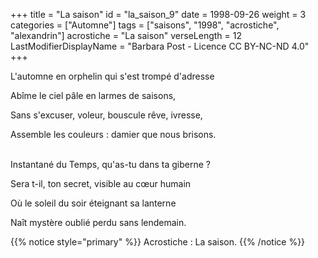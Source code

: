 +++
title = "La saison"
id = "la_saison_9"
date = 1998-09-26
weight = 3
categories = ["Automne"]
tags = ["saisons", "1998", "acrostiche", "alexandrin"]
acrostiche = "La saison"
verseLength = 12
LastModifierDisplayName = "Barbara Post - Licence CC BY-NC-ND 4.0"
+++

L'automne en orphelin qui s'est trompé d'adresse

Abîme le ciel pâle en larmes de saisons,

Sans s'excuser, voleur, bouscule rêve, ivresse,

Assemble les couleurs : damier que nous brisons.

 \
Instantané du Temps, qu'as-tu dans ta giberne ?

Sera t-il, ton secret, visible au cœur humain

Où le soleil du soir éteignant sa lanterne

Naît mystère oublié perdu sans lendemain.

{{% notice style="primary" %}}
Acrostiche : La saison.
{{% /notice %}}
